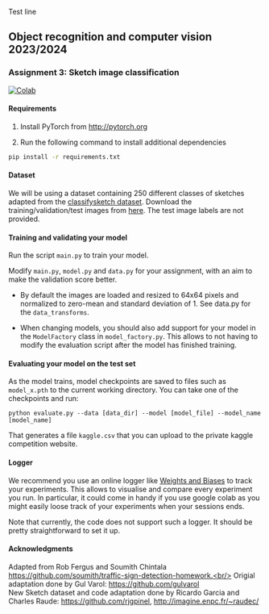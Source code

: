Test line
## Object recognition and computer vision 2023/2024

### Assignment 3: Sketch image classification
[![Colab](https://colab.research.google.com/assets/colab-badge.svg)](https://colab.research.google.com/drive/1E79WhvuiNhEGt840ZV_491h2WvPfh73Z)
#### Requirements
1. Install PyTorch from http://pytorch.org

2. Run the following command to install additional dependencies

```bash
pip install -r requirements.txt
```

#### Dataset
We will be using a dataset containing 250 different classes of sketches adapted from the [classifysketch dataset](https://cybertron.cg.tu-berlin.de/eitz/projects/classifysketch/).
Download the training/validation/test images from [here](https://www.kaggle.com/competitions/mva-recvis-2023/data). The test image labels are not provided.

#### Training and validating your model
Run the script `main.py` to train your model.

Modify `main.py`, `model.py` and `data.py` for your assignment, with an aim to make the validation score better.

- By default the images are loaded and resized to 64x64 pixels and normalized to zero-mean and standard deviation of 1. See data.py for the `data_transforms`.

- When changing models, you should also add support for your model in the `ModelFactory` class in `model_factory.py`. This allows to not having to modify the evaluation script after the model has finished training.

#### Evaluating your model on the test set

As the model trains, model checkpoints are saved to files such as `model_x.pth` to the current working directory.
You can take one of the checkpoints and run:

```
python evaluate.py --data [data_dir] --model [model_file] --model_name [model_name]
```

That generates a file `kaggle.csv` that you can upload to the private kaggle competition website.


#### Logger

We recommend you use an online logger like [Weights and Biases](https://wandb.ai/site/experiment-tracking) to track your experiments. This allows to visualise and compare every experiment you run. In particular, it could come in handy if you use google colab as you might easily loose track of your experiments when your sessions ends.

Note that currently, the code does not support such a logger. It should be pretty straightforward to set it up.

#### Acknowledgments
Adapted from Rob Fergus and Soumith Chintala https://github.com/soumith/traffic-sign-detection-homework.<br/>
Origial adaptation done by Gul Varol: https://github.com/gulvarol<br/>
New Sketch dataset and code adaptation done by Ricardo Garcia and Charles Raude: https://github.com/rjgpinel, http://imagine.enpc.fr/~raudec/

